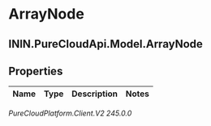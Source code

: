 # ArrayNode

## ININ.PureCloudApi.Model.ArrayNode

## Properties

|Name | Type | Description | Notes|
|------------ | ------------- | ------------- | -------------|



_PureCloudPlatform.Client.V2 245.0.0_

